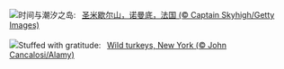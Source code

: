 ![](https://www.bing.com/th?id=OHR.MtStMichel_ZH-CN1232662142_UHD.jpg&w=1000)时间与潮汐之岛:&nbsp;&ensp;[圣米歇尔山，诺曼底，法国 (© Captain Skyhigh/Getty Images)](https://www.bing.com/th?id=OHR.MtStMichel_ZH-CN1232662142_UHD.jpg)
<br><br/>
![](https://www.bing.com/th?id=OHR.TomTurkeys_EN-US6212893518_UHD.jpg&w=1000)Stuffed with gratitude:&nbsp;&ensp;[Wild turkeys, New York (© John Cancalosi/Alamy)](https://www.bing.com/th?id=OHR.TomTurkeys_EN-US6212893518_UHD.jpg)
<br><br/>
